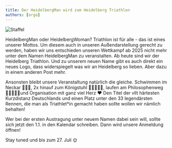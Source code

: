 ```yaml
---
title: Der HeidelbergMan wird zum Heidelberg Triathlon
authors: [orga]
---
```


![Staffel](/blog/20241227-newlogo.png)

HeidelbergMan oder HeidelbergWoman? Triathlon ist für alle - das ist eines unserer Mottos. Um diesem auch in unseren Außendarstellung gerecht zu werden, haben wir uns entschieden unseren Wettkampf ab 2025 nicht mehr unter dem Namen HeidelbergMan zu veranstalten. Ab heute sind wir der Heidelberg Triathlon. Und zu unserem neuen Name gibt es auch direkt ein neues Logo, dass widerspiegelt was wir an Heidelberg so lieben. Aber dazu in einem anderen Post mehr. 

Ansonsten bleibt unsere Veranstaltung natürlich die gleiche. Schwimmen im Neckar 🏊🏻‍♀️, 2x hinauf zum Königstuhl 🚴🏻‍♀️🚴🏼,  laufen am Philosophenweg 🏃🏻‍♀️🏃🏻und Organisation mit ganz viel Herz ❤️ Den Titel der vllt härtesten Kurzdistanz Deutschlands und einen Platz unter den 33 legendärsten Rennen, die man als Triathlet*in gemacht haben sollte wollen wir nämlich behalten! 

Wer bei der ersten Austragung unter neuem Namen dabei sein will,  sollte sich jetzt den 1.1. in den Kalendar schreiben. Dann wird unsere Anmeldung öffnen! 

Stay tuned und bis zum 27. Juli 🌞
